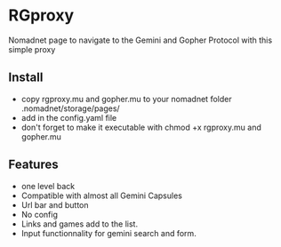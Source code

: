 # RGproxy
Nomadnet page to navigate to the Gemini and Gopher Protocol with this simple proxy

## Install
- copy rgproxy.mu and gopher.mu to your nomadnet folder .nomadnet/storage/pages/ 
- add in the config.yaml file
- don't forget to make it executable with chmod +x rgproxy.mu and gopher.mu

## Features
- one level back
- Compatible with almost all Gemini Capsules
- Url bar and button
- No config
- Links and games add to the list.
- Input functionnality for gemini search and form.




